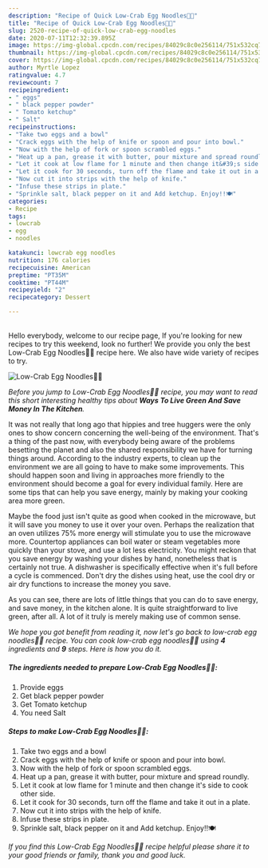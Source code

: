 ```yaml
---
description: "Recipe of Quick Low-Crab Egg Noodles🥚🍜"
title: "Recipe of Quick Low-Crab Egg Noodles🥚🍜"
slug: 2520-recipe-of-quick-low-crab-egg-noodles
date: 2020-07-11T12:32:39.895Z
image: https://img-global.cpcdn.com/recipes/84029c8c0e256114/751x532cq70/low-crab-egg-noodles🥚🍜-recipe-main-photo.jpg
thumbnail: https://img-global.cpcdn.com/recipes/84029c8c0e256114/751x532cq70/low-crab-egg-noodles🥚🍜-recipe-main-photo.jpg
cover: https://img-global.cpcdn.com/recipes/84029c8c0e256114/751x532cq70/low-crab-egg-noodles🥚🍜-recipe-main-photo.jpg
author: Myrtle Lopez
ratingvalue: 4.7
reviewcount: 7
recipeingredient:
- " eggs"
- " black pepper powder"
- " Tomato ketchup"
- " Salt"
recipeinstructions:
- "Take two eggs and a bowl"
- "Crack eggs with the help of knife or spoon and pour into bowl."
- "Now with the help of fork or spoon scrambled eggs."
- "Heat up a pan, grease it with butter, pour mixture and spread roundly."
- "Let it cook at low flame for 1 minute and then change it&#39;s side to cook other side."
- "Let it cook for 30 seconds, turn off the flame and take it out in a plate."
- "Now cut it into strips with the help of knife."
- "Infuse these strips in plate."
- "Sprinkle salt, black pepper on it and Add ketchup. Enjoy!!🍽"
categories:
- Recipe
tags:
- lowcrab
- egg
- noodles

katakunci: lowcrab egg noodles 
nutrition: 176 calories
recipecuisine: American
preptime: "PT35M"
cooktime: "PT44M"
recipeyield: "2"
recipecategory: Dessert

---
```

<br>
Hello everybody, welcome to our recipe page, If you're looking for new recipes to try this weekend, look no further! We provide you only the best Low-Crab Egg Noodles🥚🍜 recipe here. We also have wide variety of recipes to try.
<br>


![Low-Crab Egg Noodles🥚🍜](https://img-global.cpcdn.com/recipes/84029c8c0e256114/751x532cq70/low-crab-egg-noodles🥚🍜-recipe-main-photo.jpg)

<i>Before you jump to Low-Crab Egg Noodles🥚🍜 recipe, you may want to read this short interesting healthy tips about 
<strong>Ways To Live Green And Save Money In The Kitchen</strong>.</i>
</br>

It was not really that long ago that hippies and tree huggers were the only ones to show concern concerning the well-being of the environment. That's a thing of the past now, with everybody being aware of the problems besetting the planet and also the shared responsibility we have for turning things around. According to the industry experts, to clean up the environment we are all going to have to make some improvements. This should happen soon and living in approaches more friendly to the environment should become a goal for every individual family. Here are some tips that can help you save energy, mainly by making your cooking area more green.

Maybe the food just isn't quite as good when cooked in the microwave, but it will save you money to use it over your oven. Perhaps the realization that an oven utilizes 75% more energy will stimulate you to use the microwave more. Countertop appliances can boil water or steam vegetables more quickly than your stove, and use a lot less electricity. You might reckon that you save energy by washing your dishes by hand, nonetheless that is certainly not true. A dishwasher is specifically effective when it's full before a cycle is commenced. Don't dry the dishes using heat, use the cool dry or air dry functions to increase the money you save.

As you can see, there are lots of little things that you can do to save energy, and save money, in the kitchen alone. It is quite straightforward to live green, after all. A lot of it truly is merely making use of common sense.


<i>We hope you got benefit from reading it, now let's go back to low-crab egg noodles🥚🍜 recipe. You can cook low-crab egg noodles🥚🍜 using <strong>4</strong> ingredients and <strong>9</strong> steps. Here is how you do it.
</i>

##### The ingredients needed to prepare Low-Crab Egg Noodles🥚🍜:

1. Provide  eggs
1. Get  black pepper powder
1. Get  Tomato ketchup
1. You need  Salt


##### Steps to make Low-Crab Egg Noodles🥚🍜:

1. Take two eggs and a bowl
1. Crack eggs with the help of knife or spoon and pour into bowl.
1. Now with the help of fork or spoon scrambled eggs.
1. Heat up a pan, grease it with butter, pour mixture and spread roundly.
1. Let it cook at low flame for 1 minute and then change it&#39;s side to cook other side.
1. Let it cook for 30 seconds, turn off the flame and take it out in a plate.
1. Now cut it into strips with the help of knife.
1. Infuse these strips in plate.
1. Sprinkle salt, black pepper on it and Add ketchup. Enjoy!!🍽


<i>If you find this Low-Crab Egg Noodles🥚🍜 recipe helpful please share it to your good friends or family, thank you and good luck.</i>
